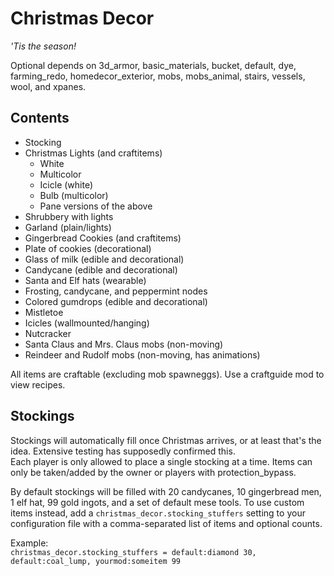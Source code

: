 # Christmas Decor
_'Tis the season!_  

Optional depends on 3d_armor, basic_materials, bucket, default, dye, farming_redo, homedecor_exterior, mobs, mobs_animal, stairs, vessels, wool, and xpanes.  

## Contents  
* Stocking  
* Christmas Lights (and craftitems)  
	* White
	* Multicolor
	* Icicle (white)
	* Bulb (multicolor)
	* Pane versions of the above
* Shrubbery with lights  
* Garland (plain/lights)  
* Gingerbread Cookies (and craftitems)  
* Plate of cookies (decorational)  
* Glass of milk (edible and decorational)  
* Candycane (edible and decorational)  
* Santa and Elf hats (wearable)  
* Frosting, candycane, and peppermint nodes  
* Colored gumdrops (edible and decorational)  
* Mistletoe  
* Icicles (wallmounted/hanging)  
* Nutcracker  
* Santa Claus and Mrs. Claus mobs (non-moving)  
* Reindeer and Rudolf mobs (non-moving, has animations)  
  
All items are craftable (excluding mob spawneggs). Use a craftguide mod to view recipes.  

## Stockings
Stockings will automatically fill once Christmas arrives, or at least that's the idea. Extensive testing has supposedly confirmed this.  
Each player is only allowed to place a single stocking at a time. Items can only be taken/added by the owner or players with protection_bypass.  
  
By default stockings will be filled with 20 candycanes, 10 gingerbread men, 1 elf hat, 99 gold ingots, and a set of default mese tools. To use custom items instead, add a `christmas_decor.stocking_stuffers` setting to your configuration file with a comma-separated list of items and optional counts.  
  
Example:  
`christmas_decor.stocking_stuffers = default:diamond 30, default:coal_lump, yourmod:someitem 99`  
